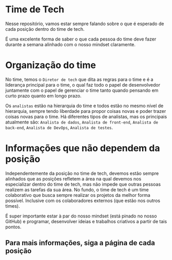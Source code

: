 # Time de Tech

Nesse repositório, vamos estar sempre falando sobre o que é esperado de cada posição dentro do time de tech.

É uma excelente forma de saber o que cada pessoa do time deve fazer durante a semana alinhado com o nosso mindset claramente.


# Organização do time

No time, temos o ``Diretor de tech`` que dita as regras para o time e é a liderança principal para o time, o qual faz todo o papel de desenvolvedor
juntamente com o papel de gerenciar o time tanto quando pensando em curto prazo quanto em longo prazo.

Os ``analistas`` estão na hierarquia do time e todos estão no mesmo nível de hierarquia, sempre tendo liberdade para propor coisas novas e poder trazer coisas novas para o time.
Há diferentes tipos de analistas, mas os principais atualmente são: ``Analista de dados``, ``Analista de front-end``, ``Analista de back-end``, ``Analista de DevOps``, ``Analista de testes``.

# Informações que não dependem da posição

Independentemente da posição no time de tech, devemos estão sempre alinhados que as posições refletem a área na qual devemos nos especializar 
dentro do time de tech, mas não impede que outras pessoas realizem as tarefas da sua área. No fundo, o time de tech é um time colaborativo que busca sempre realizar 
os projetos da melhor forma possível. Inclusive com os colaboradores externos (que estão nos outros times).

É super importante estar à par do nosso mindset (está pinado no nosso GitHub) e programar, desenvolver ideias e trabalhos criativos a partir de tais pontos.

## Para mais informações, siga a página de cada posição